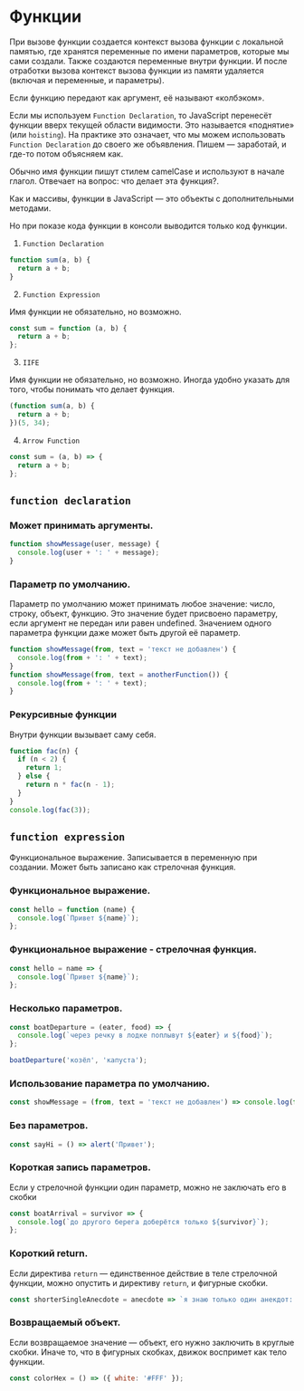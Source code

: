 # Функции

При вызове функции создается контекст вызова функции с локальной памятью, где хранятся переменные по имени параметров, которые мы сами создали. Также создаются переменные внутри функции. И после отработки вызова контекст вызова функции из памяти удаляется (включая и переменные, и параметры).

Если функцию передают как аргумент, её называют «колбэком».

Если мы используем `Function Declaration`, то JavaScript перенесёт функции вверх текущей области видимости. Это называется «поднятие» (или `hoisting`). На практике это означает, что мы можем использовать `Function Declaration` до своего же объявления. Пишем — заработай, и где-то потом объясняем как.

Обычно имя функции пишут стилем camelCase и используют в начале глагол. Отвечает на вопрос: что делает эта функция?.

Как и массивы, функции в JavaScript — это объекты с дополнительными методами.

Но при показе кода функции в консоли выводится только код функции.

1. `Function Declaration`

```js
function sum(a, b) {
  return a + b;
}
```

2. `Function Expression`

Имя функции не обязательно, но возможно.

```js
const sum = function (a, b) {
  return a + b;
};
```

3. `IIFE`

Имя функции не обязательно, но возможно. Иногда удобно указать для того, чтобы понимать что делает функция.

```js
(function sum(a, b) {
  return a + b;
})(5, 34);
```

4. `Arrow Function`

```js
const sum = (a, b) => {
  return a + b;
};
```

## `function declaration`

### Может принимать аргументы.

```js
function showMessage(user, message) {
  console.log(user + ': ' + message);
}
```

### Параметр по умолчанию.

Параметр по умолчанию может принимать любое значение: число, строку, объект, функцию. Это значение будет присвоено параметру, если аргумент не передан или равен undefined. Значением одного параметра функции даже может быть другой её параметр.

```js
function showMessage(from, text = 'текст не добавлен') {
  console.log(from + ': ' + text);
}
function showMessage(from, text = anotherFunction()) {
  console.log(from + ': ' + text);
}
```

### Рекурсивные функции

Внутри функции вызывает саму себя.

```js
function fac(n) {
  if (n < 2) {
    return 1;
  } else {
    return n * fac(n - 1);
  }
}
console.log(fac(3));
```

## `function expression`

Функциональное выражение. Записывается в переменную при создании. Может быть записано как стрелочная функция.

### Функциональное выражение.

```js
const hello = function (name) {
  console.log(`Привет ${name}`);
};
```

### Функциональное выражение - стрелочная функция.

```js
const hello = name => {
  console.log(`Привет ${name}`);
};
```

### Несколько параметров.

```js
const boatDeparture = (eater, food) => {
  console.log(`через речку в лодке поплывут ${eater} и ${food}`);
};

boatDeparture('козёл', 'капуста');
```

### Использование параметра по умолчанию.

```js
const showMessage = (from, text = 'текст не добавлен') => console.log(from + ': ' + text);
```

### Без параметров.

```js
const sayHi = () => alert('Привет');
```

### Короткая запись параметров.

Если у стрелочной функции один параметр, можно не заключать его в скобки

```js
const boatArrival = survivor => {
  console.log(`до другого берега доберётся только ${survivor}`);
};
```

### Короткий return.

Если директива `return` — единственное действие в теле стрелочной функции, можно опустить и директиву `return`, и фигурные скобки.

```js
const shorterSingleAnecdote = anecdote => `я знаю только один анекдот: ${anecdote}`;
```

### Возвращаемый объект.

Если возвращаемое значение — объект, его нужно заключить в круглые скобки. Иначе то, что в фигурных скобках, движок воспримет как тело функции.

```js
const colorHex = () => ({ white: '#FFF' });
```
